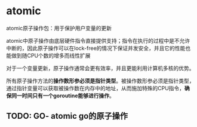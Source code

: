 # atomic

atomic原子操作包：用于保护用户变量的更新

atomic中原子操作由底层硬件指令直接提供支持；指令在执行的过程中是不允许中断的，因此原子操作可以在lock-free的情况下保证并发安全，并且它的性能也能做到随CPU个数的增多而线性扩展

对于一个变量更新，原子操作通常会更有效率，并且更能利用计算机多核的优势。


所有原子操作方法的**操作数形参必须是指针类型**。被操作数形参必须是指针类型，通过指针变量可以获取被操作数在内存中的地址，从而施加特殊的CPU指令，**确保同一时间只有一个goroutine能够进行操作**。

## TODO: GO- atomic go的原子操作